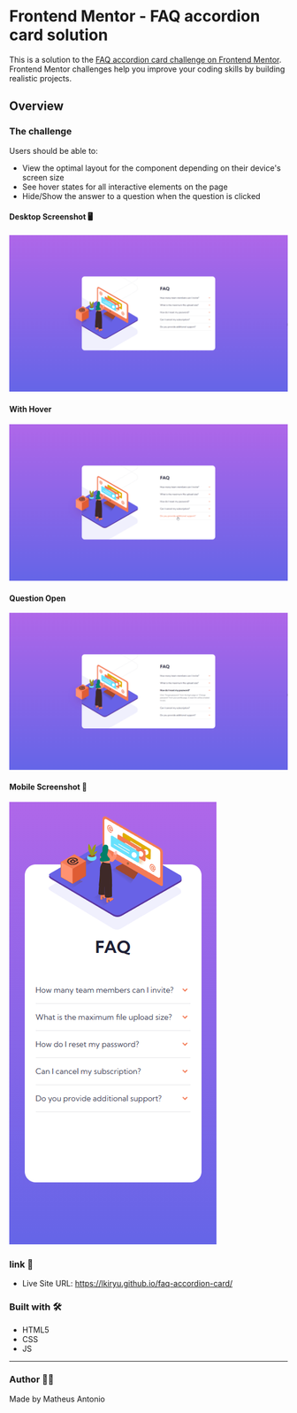 # Frontend Mentor - FAQ accordion card solution

This is a solution to the [FAQ accordion card challenge on Frontend Mentor](https://www.frontendmentor.io/challenges/faq-accordion-card-XlyjD0Oam). Frontend Mentor challenges help you improve your coding skills by building realistic projects. 

## Overview

### The challenge

Users should be able to:

- View the optimal layout for the component depending on their device's screen size
- See hover states for all interactive elements on the page
- Hide/Show the answer to a question when the question is clicked

#### Desktop Screenshot 🖥️

<img src="./src/images/desktop-screenshot.png">

#### With Hover
<img src="./src/images/with-hover.png">

#### Question Open

<img src="./src/images/question-open.png">

#### Mobile Screenshot 📱

<img src="./src/images/mobile-screenshot.png">

### link 🔗

- Live Site URL: https://lkiryu.github.io/faq-accordion-card/

### Built with 🛠️
- HTML5
- CSS
- JS
---
### Author 👨‍💻
 Made by Matheus Antonio
